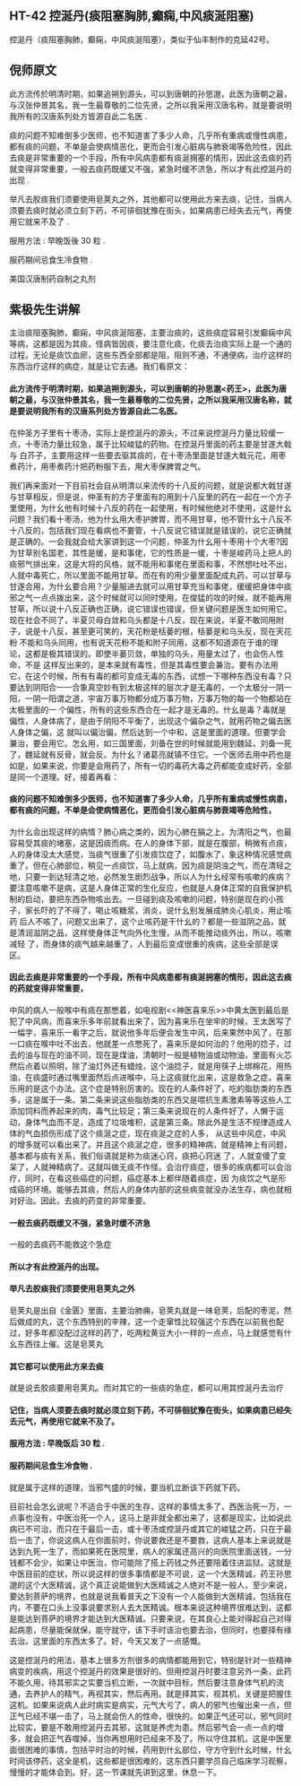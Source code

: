 ## HT-42 控涎丹(痰阻塞胸肺,癫痫,中风痰涎阻塞)

控涎丹（痰阻塞胸肺，癫痫，中风痰涎阻塞），类似于仙丰制作的克延42号。

## 倪师原文

此方流传於明清时期，如果追朔到源头，可以到唐朝的孙思邈，此医为唐朝之最，与汉张仲景其名，我一生最尊敬的二位先贤，之所以我采用汉唐名称，就是要说明我所有的汉唐系列处方皆源自此二名医 .

痰的问题不知难倒多少医师，也不知道害了多少人命，几乎所有重病或慢性病患，都有痰的问题，不单是会使病情恶化，更而会引发心脏病与肺衰竭等危险性，因此去痰是非常重要的一个手段，所有中风病患都有痰涎拥塞的情形，因此这去痰的药就变得非常重要，一般去痰药既缓又不强，紧急时缓不济急，所以才有此控涎丹的出现 .

举凡去胶痰我们须要使用皂荚丸之外，其他都可以使用此方来去痰，记住，当病人须要去痰时就必须立刻下药，不可徘徊犹豫在街头，如果病患已经失去元气，再使用它就来不及了 .

服用方法 : 早晚饭後 30 粒 .

服药期间忌食生冷食物 .

美国汉唐制药自制之丸剂

## 紫极先生讲解

主治痰阻塞胸肺，癫痫，中风痰涎阻塞，主要治痰的，这些痰症容易引发癫痫中风等病，这都是因为其痰，怪病皆因痰，要注意化痰，化痰去治痰实际上是一个通的 过程。无论是痰饮血瘀，这些东西全部都是阻，阻则不通，不通便病，治疗这样的东西治疗这样的病症，就是让它去通。我们看原文：

#### 此方流传于明清时期，如果追朔到源头，可以到唐朝的孙思邈<药王>，此医为唐朝之最，与汉张仲景其名，我一生最尊敬的二位先贤，之所以我采用汉唐名称，就是要说明我所有的汉唐系列处方皆源自此二名医。

在仲圣方子里有十枣汤，实际上是控涎丹的源头，不过来说控涎丹力量比较缓一点，十枣汤力量比较急，属于比较峻猛的药物。在控涎丹里面的药主要是甘遂大戟与 白芥子，主要用这样一些要去驱其痰的，在十枣汤里面是甘遂大戟元花，用枣煮药汁，用枣煮药汁把药粉服下去，用大枣保脾胃之气。

我们再来面对一下目前社会自从明清以来流传的十八反的问题，就是说都大戟甘遂与甘草相反，但是说，仲圣有的方子里面有的用到十八反里的药在一起在一个方子 里使用，为什幺他有时候十八反的药在一起使用，有时候他绝对不使用，这是什幺问题？我们看十枣汤，他为什幺用大枣护脾胃，而不用甘草，他不管什幺十八反不 十八反的，包括我们现在看病也不要管，十八反说它错误就是错误的，说它正确就是正确的。一会我就会给大家讲到这一个问题，仲圣为什幺用十枣用十个大枣?因 为甘草别名国老，其性是缓，是和事佬，它的性质是一缓，十枣是峻药马上把人的痰邪气排出来，这是大将的风格，就不能用和事佬在里面和事，不然想吐吐不出， 人就中毒死亡，所以里面不能用甘草。而在有的用少量里面配成丸药，可以甘草与甘遂合用，为什幺要合用？少量服进去就可以用甘草充当和事佬，缓缓把身体中痰 邪之气一点点拨出来，这个时候就可以同时使用，在俊猛的攻的时候，就不能再用甘草，所以说十八反正确也正确，说它错误也错误，但关键问题是医生如何用它。 现在社会不同了，半夏贝母白敛和乌头都是十八反，现在来说，半夏不敢同用附子，说是十八反，甚至更可笑的，天花粉是栝蒌的根，栝蒌是和乌头反，现在天花粉 不能和乌头同用，也有说天花粉不能和附子同用，这都不知道源在于谁的理论，这都是极其错误的。即使半蒌贝敛，单独的乌头，用量太过了，也会伤人性命，不是 这样反出来的，是本来就有毒性，但是其毒性要会兼治。要有办法用它，在这个时候，所有有毒的都可变成无毒的东西，试想一下哪种东西没有毒？只要达到阴阳合一一合象真空妙有到太极这样的层次才是无毒的，一个太极分一阴一阳，一阴一阳谓之道，宇宙万事万物都分成万事万物，万事万物的每一个物都站在太极里面的一 个偏性，所有的这些东西合在一起才是无毒的。什幺是毒？毒就是偏性，人身体病了，是由于阴阳不平衡了，出现这个偏杂之气，就用药物之偏去医人身体之偏，这 就叫以偏治偏，然后达到一个中和，这是里面的道理。但要学会兼治，要会用它。怎幺用，如三国里面，刘备在世的时候就能用到魏延，刘备一死了，魏延就有反骨，就会反。为什幺？诸葛亮就镇不住它。一个医师去用中药也是如是，如果来说，你要是会用药了，所有一切的毒药大毒之药都能变成好药，全部是同一个道理。好，接着再看：

#### 痰的问题不知难倒多少医师，也不知道害了多少人命，几乎所有重病或慢性病患，都有痰的问题，不单是会使病情恶化，更而会引发心脏病与肺衰竭等危险性，

为什幺会出现这样的病情？肺心病之类的，因为心肺在膈之上，为清阳之气，也最容易受其痰的堵塞，这是因痰而病。在人的身体下部，就是在腹部，稍微有点痰， 人的身体没太大感觉，当痰气很重了引发痰饮症了，如腹水了，象这种情况感觉病重了。但在心肺部位，稍见一点痰饮，马上就病，因为痰是阴浊之气，而在清轻之地，只要一到达轻清之地，必然发生剧烈战争，所以人为什幺经常有咳嗽的疾病？要注意咳嗽不是病，这是人身体正常的生化反应，也就是人身体正常的自我保护机 制的启动，要把东西杂物咳出去。一旦碰到痰及咳嗽的问题，特别是现在的小孩子，家长吓的了不得了，喝止咳糖浆，消炎，说什幺别发展成肺炎心肌炎，用止咳药 后人不咳了，问题又出来了，这个止咳药是干什幺的？都是一些滋阴之品，就是清润滋阴之品，这样使身体正气向外化生慢，从而不能推动痰外出，所以，咳嗽减轻 了，而身体的痰气越来越重了，人到最后变成很重的疾病，这些全部是误区。

#### 因此去痰是非常重要的一个手段，所有中风病患都有痰涎拥塞的情形，因此这去痰的药就变得非常重要，

中风的病人一般喉中有痰在那憋着，如电视剧<<神医喜来乐>>中黄太医到最后是犯了中风病，而喜来乐多年前就看出来了，因为喜来乐在坐牢的时候，王太医写了一幅字，喜来乐一看字之后，就说他多年后便会发生中风，后来果然中风了，在那一口痰在喉中吐不出去，他就差一点憋死了，喜来乐是如何治的？他用的捻子，过去的油与现在的油不同，现在是煤油，清朝时一般是植物油或动物油，里面有火芯然后点着以照明，除了油灯外还有蜡烛，这个油捻子，就是用筷子上绑棉花，用热油，在痰盛时通过嘴里面然后点进喉中，马上这痰就化出来，这是救急之症，喜来乐用的是这个办法。这个症是特别厉害的。现在的人条件好了，吃的脂肪类的东西多，这是属于一条。第二条来说这些脂肪类的东西又是喂抗生素激素等等这些人工添加饲料而养起来的肉，毒气比较足；第三条来说现在的人条件好了，人懒于运动，身体气血而不足，造成了垃圾堆积，这是第三条。除此外是生活不规律造成人体的气血损伤形成了这个痰涎之症，现在痰涎之症的人多， 从这些中风症，中风的增多就可以看出来了。并且这个痰涎之症，很多的精神病，就是精神上有问题，基本都与痰有关系，我们俗语就是称为痰迷心窍，痰把心窍迷 了，人就变傻了变呆了，人就神精病了。这就叫做无痰不作怪。会治疗痰症，很多的疾病都可以会治疗，同时，在看这些癌症的问题，癌症基本上都伴随着痰症，因 为痰饮之气是形成癌的环境。能够去其痰，然后人的身体内部的这些病变就没办法生存，病也就相对好治。因此，去痰的药变的非常重要。

#### 一般去痰药既缓又不强，紧急时缓不济急

一般的去痰药不能救这个急症

#### 所以才有此控涎丹的出现。

#### 举凡去胶痰我们须要使用皂荚丸之外

皂荚丸是出自《金匮》里面，主要治肺痈，皂荚丸就是一味皂荚，后配的枣泥，然后做成的丸，这个东西特别的辛辣，这一个走窜性比较强这个东西在以前我也配过，好多年都没配过这样的药了，吃两粒黄豆大小一样的一点点，马上就感觉有什幺东西往上催。这是皂荚丸

#### 其它都可以使用此方来去痰

就是说去胶痰要用皂荚丸。而对其它的一些痰的急症，都可以用其控涎丹去治疗

#### 记住，当病人须要去痰时就必须立刻下药，不可徘徊犹豫在街头，如果病患已经失去元气，再使用它就来不及了。

#### 服用方法 : 早晚饭后 30 粒 .

#### 服药期间忌食生冷食物 .

就是属于这样的道理，当邪气盛的时候，要当机立断该下药就下药。

目前社会怎幺说呢？不适合于中医的生存，这样的事情太多了，西医治死一万，一点事也没有，中医治死一个人，这马上是非就全都出来了，这都是现实，比如说此 病已不可治，而只在于最后一击，或十枣汤或控涎丹或其它的峻猛之药，只在于最后一击了，你说这病人在你面前时，你说要救还是不要救，这病人基本上来说就是达到九死一生了，而如果死在医院里，病人的家属还高兴的向医院里面送钱，一分钱都不会少，如果让中医治，你可能除了搭上药钱之外还要陪着住进监狱。这就是中医目前的症状，所以说这样的很多事情都是不可说，这一个大医精诚，药王孙思邈的这个大医精诚，这个真正说能做到大医精诚之人绝对不是一般人，至少来说，要达到菩萨的境界，也就是说我看普天之下没有一个人能做到大医精诚，包括我在内，不要在口头上没事说要求别人去大医精诚。根本来说这种境界很难达到，这都是能达到菩萨的境界才能达到大医精诚。只要来说，在其良心上能对得起自己对得起病患，尽量能保就保，能守就守，该下手时该治也要去治，但同时，也要择有缘去治。这里面的东西太多了。好，今天又发了一点感慨。

这是控涎丹的用法，基本上很多方剂很多的病情都能用到它，特别是针对一些精神病变的疾病，用这个控涎丹的效果是很好的。但用控涎丹时要注意另外一条，此药不能久用，待其邪实之实要当机立断，一次就中目标，然后要注意身体气机的流通，去养护人的精气，再视其实，然后再用。就是择其实，视其机，关键是把握住这机。如果来说病人此时病实是病实，元气大亏了，病人的邪气也催出来一点，但正气已经不堪一击了，马上就会伤人的性命，很快的。如果正气还可以，邪气同时比较实，要是不敢用控涎丹去其邪，这就是养虎为患。然后邪气会一点一点的增多，就会把正气吞噬掉，当你再想用时已经来不及了。所以守住其机，这是中医里面很困难的事情，包括平时治的时候，药用到什幺部位，守方守到什幺时候，什幺时间该停药，这全是机，这些都是很困难的，这东西只要学员自己临床学习观察，慢慢的才能体会到。好，这一节课就先讲到这里，休息一下。